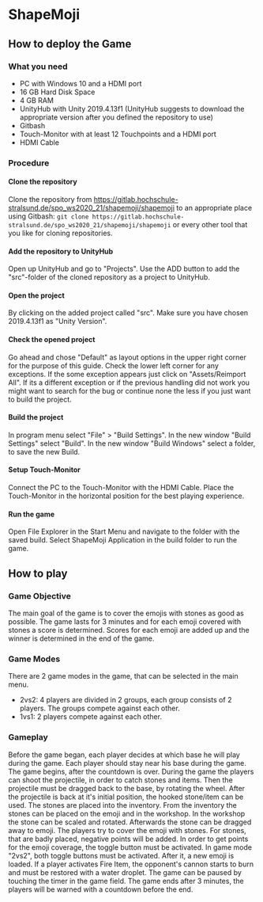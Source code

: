 # ShapeMoji

## How to deploy the Game

### What you need

* PC with Windows 10 and a HDMI port
* 16 GB Hard Disk Space
* 4 GB RAM
* UnityHub with Unity 2019.4.13f1 (UnityHub suggests to download the appropriate version after you defined the repository to use)
* Gitbash
* Touch-Monitor with at least 12 Touchpoints and a HDMI port
* HDMI Cable

### Procedure

#### Clone the repository
Clone the repository from https://gitlab.hochschule-stralsund.de/spo_ws2020_21/shapemoji/shapemoji to an appropriate place using Gitbash: `git clone https://gitlab.hochschule-stralsund.de/spo_ws2020_21/shapemoji/shapemoji` or every other tool that you like for cloning repositories.
#### Add the repository to UnityHub
Open up UnityHub and go to "Projects". Use the ADD button to add the "src"-folder of the cloned repository as a project to UnityHub.
#### Open the project
By clicking on the added project called "src". Make sure you have chosen 2019.4.13f1 as "Unity Version".
#### Check the opened project
Go ahead and chose "Default" as layout options in the upper right corner for the purpose of this guide. Check the lower left corner for any exceptions. If the some exception appears just click on "Assets/Reimport All". If its a different exception or if the previous handling did not work you might want to search for the bug or continue none the less if you just want to build the project.
#### Build the project
In program menu select "File" > "Build Settings". In the new window "Build Settings" select "Build". In the new window "Build Windows" select a folder, to save the new Build.
#### Setup Touch-Monitor
Connect the PC to the Touch-Monitor with the HDMI Cable. Place the Touch-Monitor in the horizontal position for the best playing experience.
#### Run the game
Open File Explorer in the Start Menu and navigate to the folder with the saved build. Select ShapeMoji Application in the build folder to run the game.

## How to play

### Game Objective

The main goal of the game is to cover the emojis with stones as good as possible. The game lasts for 3 minutes and for each emoji covered with stones a score is determined. Scores for each emoji are added up and the winner is determined in the end of the game.

### Game Modes
There are 2 game modes in the game, that can be selected in the main menu.

* 2vs2: 4 players are divided in 2 groups, each group consists of 2 players. The groups compete against each other.
* 1vs1: 2 players compete against each other.

### Gameplay
Before the game began, each player decides at which base he will play during the game. Each player should stay near his base during the game.
The game begins, after the countdown is over.
During the game the players can shoot the projectile, in order to catch stones and items. Then the projectile must be dragged back to the base, by rotating the wheel. After the projectile is back at it's initial position, the hooked stone/item can be used.
The stones are placed into the inventory.
From the inventory the stones can be placed on the emoji and in the workshop.
In the workshop the stone can be scaled and rotated. Afterwards the stone can be dragged away to emoji.
The players try to cover the emoji with stones. For stones, that are badly placed, negative points will be added.
In order to get points for the emoji coverage, the toggle button must be activated. In game mode "2vs2", both toggle buttons must be activated. After it, a new emoji is loaded.
If a player activates Fire Item, the opponent's cannon starts to burn and must be restored with a water droplet.
The game can be paused by touching the timer in the game field.
The game ends after 3 minutes, the players will be warned with a countdown before the end.

